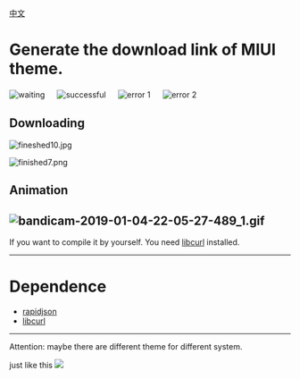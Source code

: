 [中文](readme_zh.md)

# Generate the download link of MIUI theme.
![waiting](https://i.loli.net/2018/12/04/5c05de3f915ea.jpg)
　
![successful](https://i.loli.net/2018/12/04/5c05de3fb0267.jpg)
　
![error 1](https://i.loli.net/2018/12/04/5c05de4086ab1.jpg)
　
![error 2](https://i.loli.net/2018/12/04/5c05de40793c0.jpg)
　
## Downloading

![fineshed10.jpg](https://i.loli.net/2019/01/03/5c2df8f4e8b83.jpg)

![finished7.png](https://i.loli.net/2019/01/03/5c2df8f5355e2.png)

## Animation

![bandicam-2019-01-04-22-05-27-489_1.gif](https://i.loli.net/2019/01/04/5c2f6d0279a8f.gif)
-----
If you want to compile it by yourself. You need [libcurl](https://curl.haxx.se/download.html) installed.

-----
# Dependence
 - [rapidjson](https://github.com/Tencent/rapidjson)
 - [libcurl](https://curl.haxx.se/download.html)

-----
Attention: maybe there are different theme for different system.

just like this
![](https://i.loli.net/2019/02/23/5c70f140d57c3.jpg)